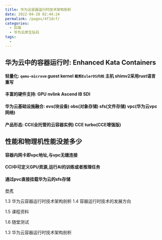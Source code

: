 ```yaml
---
title: 华为云容器运行时技术架构剖析
date: 2022-04-28 02:44:24
permalink: /pages/4f1dcf/
categories:
  - 后端
  - 华为云原生钻石
tags:
  - 
---
```




## 华为云中的容器运行时: Enhanced Kata Containers
  #### 轻量化: `qemu-microvm` guest kernel `裁剪EulerOS内核` 主机 shimv2采用rust语言重写
  #### 丰富的硬件支持: GPU nvlink Ascend IB SDI
  #### 华为云基础设施融合: evs(块设备) obs(对象存储) sfs(文件存储) vpc(华为云vpc网络)
  #### 产品形态: CCI(全托管的云容器实例) CCE turbo(CCE增强版)

## 性能和物理机性能没差多少
  #### 容器内网卡即vpc地址,与vpc无缝连接
  #### CCI中可定义GPU资源,运行AI的训练或者推理任务
  #### 通过pvc直接挂载华为云的sfs存储


[参考](https://education.huaweicloud.com/courses/course-v1:HuaweiX+CBUCNXI041+Self-paced/courseware/05122317ec3348c88cb9744d6ea03787/0e007ff94006425aa7ff95b4f54b5ff2/)



1.3 华为云容器运行时技术架构剖析
1.4 容器运行时技术的发展方向

1.5 课程资料

1.6 随堂测试

1.3 华为云容器运行时技术架构剖析



